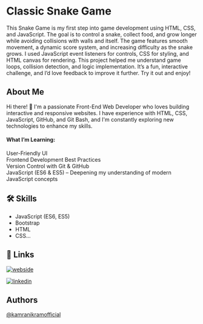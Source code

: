 # Classic Snake Game 

This Snake Game is my first step into game development using HTML, CSS, and JavaScript. The goal is to control a snake, collect food, and grow longer while avoiding collisions with walls and itself. The game features smooth movement, a dynamic score system, and increasing difficulty as the snake grows. I used JavaScript event listeners for controls, CSS for styling, and HTML canvas for rendering. This project helped me understand game loops, collision detection, and logic implementation. It’s a fun, interactive challenge, and I’d love feedback to improve it further. Try it out and enjoy! 


##  About Me
Hi there! 👋 I'm a passionate Front-End Web Developer who loves building interactive and responsive websites. I have experience with HTML, CSS, JavaScript, GitHub, and Git Bash, and I'm constantly exploring new technologies to enhance my skills.
#### What I’m Learning:
User-Friendly UI  
Frontend Development Best Practices   
Version Control with Git & GitHub    
JavaScript (ES6 & ES5) – Deepening my understanding of modern JavaScript concepts         
## 🛠 Skills
- JavaScript (ES6, ES5) 
- Bootstrap                           
- HTML 
- CSS...


## 🔗 Links
[![webside](https://img.shields.io/badge/webside-1DA1F2?style=for-the-badge&logo=twitter&logoColor=white)](https://snakegame-eosin-ten.vercel.app/)

[![linkedin](https://img.shields.io/badge/linkedin-0A66C2?style=for-the-badge&logo=linkedin&logoColor=white)](https://www.linkedin.com/in/kamranikramofficial/)

## Authors

[@kamranikramofficial](https://www.github.com/kamranikramofficial)

